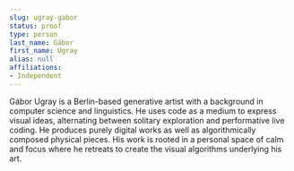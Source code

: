 ```yaml
---
slug: ugray-gabor
status: proof
type: person
last_name: Gábor
first_name: Ugray
alias: null
affiliations:
- Independent
---
```


Gábor Ugray is a Berlin-based generative artist with a background in computer science and linguistics. He uses code as a medium to express visual ideas, alternating between solitary exploration and performative live coding. He produces purely digital works as well as algorithmically composed physical pieces. His work is rooted in a personal space of calm and focus where he retreats to create the visual algorithms underlying his art.
